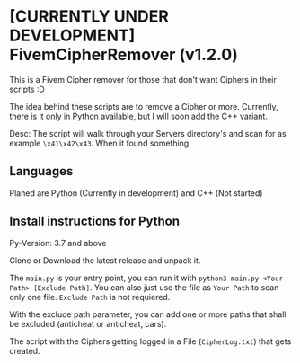 # [CURRENTLY UNDER DEVELOPMENT] FivemCipherRemover (v1.2.0)
This is a Fivem Cipher remover for those that don't want Ciphers in their scripts :D

The idea behind these scripts are to remove a Cipher or more. Currently, there is it only in Python available, but I will soon add the C++ variant.

Desc:
The script will walk through your Servers directory's and scan for as example `\x41\x42\x43`. When it found something.

## Languages 
Planed are Python (Currently in development) and C++ (Not started)


## Install instructions for Python
Py-Version: 3.7 and above

Clone or Download the latest release and unpack it.

The `main.py` is your entry point, you can run it with `python3 main.py <Your Path> [Exclude Path]`. 
You can also just use the file as `Your Path` to scan only one file. `Exclude Path` is not requiered.

With the exclude path parameter, you can add one or more paths that shall be excluded (anticheat or anticheat, cars).

The script with the Ciphers getting logged in a File (`CipherLog.txt`) that gets created.
